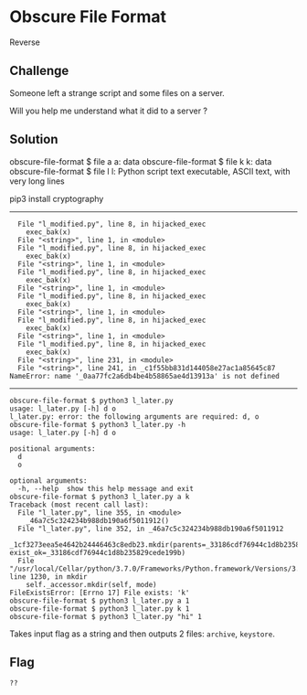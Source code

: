 # Obscure File Format
Reverse

## Challenge 

Someone left a strange script and some files on a server.

Will you help me understand what it did to a server ?

## Solution

obscure-file-format $ file a
a: data
obscure-file-format $ file k
k: data
obscure-file-format $ file l
l: Python script text executable, ASCII text, with very long lines


pip3 install cryptography

---


	  File "l_modified.py", line 8, in hijacked_exec
	    exec_bak(x)
	  File "<string>", line 1, in <module>
	  File "l_modified.py", line 8, in hijacked_exec
	    exec_bak(x)
	  File "<string>", line 1, in <module>
	  File "l_modified.py", line 8, in hijacked_exec
	    exec_bak(x)
	  File "<string>", line 1, in <module>
	  File "l_modified.py", line 8, in hijacked_exec
	    exec_bak(x)
	  File "<string>", line 1, in <module>
	  File "l_modified.py", line 8, in hijacked_exec
	    exec_bak(x)
	  File "<string>", line 1, in <module>
	  File "l_modified.py", line 8, in hijacked_exec
	    exec_bak(x)
	  File "<string>", line 231, in <module>
	  File "<string>", line 241, in _c1f55bb831d144058e27ac1a85645c87
	NameError: name '_0aa77fc2a6db4be4b58865ae4d13913a' is not defined

---

	obscure-file-format $ python3 l_later.py 
	usage: l_later.py [-h] d o
	l_later.py: error: the following arguments are required: d, o
	obscure-file-format $ python3 l_later.py -h
	usage: l_later.py [-h] d o

	positional arguments:
	  d
	  o

	optional arguments:
	  -h, --help  show this help message and exit
	obscure-file-format $ python3 l_later.py a k
	Traceback (most recent call last):
	  File "l_later.py", line 355, in <module>
	    _46a7c5c324234b988db190a6f5011912()
	  File "l_later.py", line 352, in _46a7c5c324234b988db190a6f5011912
	    _1cf3273eea5e4642b24446463c8edb23.mkdir(parents=_33186cdf76944c1d8b235829cede199b, exist_ok=_33186cdf76944c1d8b235829cede199b)
	  File "/usr/local/Cellar/python/3.7.0/Frameworks/Python.framework/Versions/3.7/lib/python3.7/pathlib.py", line 1230, in mkdir
	    self._accessor.mkdir(self, mode)
	FileExistsError: [Errno 17] File exists: 'k'
	obscure-file-format $ python3 l_later.py a 1
	obscure-file-format $ python3 l_later.py k 1
	obscure-file-format $ python3 l_later.py "hi" 1

Takes input flag as a string and then outputs 2 files: `archive`, `keystore`.



## Flag

	??